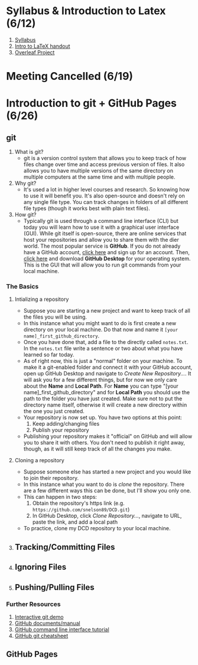 # Syllabus & Introduction to Latex (6/12)

1. [Syllabus](files/syllabus.pdf)
2. [Intro to LaTeX handout](intro-to-latex.pdf)
3. [Overleaf Project](https://www.overleaf.com/read/qqqmjkskpkqq#810b0b)

# Meeting Cancelled (6/19)

# Introduction to git + GitHub Pages (6/26)

## git

1. What is git?
   - git is a version control system that allows you to keep track of how files change over time and access previous version of files. It also allows you to have multiple versions of the same directory on multiple computers at the same time and with multiple people.
2. Why git?
   - It's used a lot in higher level courses and research. So knowing how to use it will benefit you. It's also open-source and doesn't rely on any single file type. You can track changes in folders of all different file types (though it works best with plain text files).
3. How git?
   - Typically git is used through a command line interface (CLI) but today you will learn how to use it with a graphical user interface (GUI). While git itself is open-source, there are online services that host your repositories and allow you to share them with the dier world. The most popular service is **GitHub**. If you do not already have a GitHub account, [click here](https://www.github.com) and sign up for an account. Then, [click here](https://desktop.github.com) and download **GitHub Desktop** for your operating system. This is the GUI that will allow you to run git commands from your local machine.
  
### The Basics

1. Intializing a repository
   - Suppose you are starting a new project and want to keep track of all the files you will be using.
   - In this instance what you might want to do is first create a new directory on your local machine. Do that now and name it `[your name]_first_github_directory`.
   - Once you have done that, add a file to the directly called `notes.txt`. In the `notes.txt` file write a sentence or two about what you have learned so far today.
   - As of right now, this is just a "normal" folder on your machine. To make it a git-enabled folder and connect it with your GitHub account, open up GitHub Desktop and navigate to *Create New Repository...*. It will ask you for a few different things, but for now we only care about the **Name** and **Local Path**. For **Name** you can type "[your name]_first_github_directory" and for **Local Path** you should use the path to the folder you have just created. Make sure not to put the directory name itself, otherwise it will create a new directory within the one you just created.
   - Your repository is now set up. You have two options at this point:
     1. Keep adding/changing files
     2. Publish your repository
   - Publishing your repository makes it "official" on GitHub and will allow you to share it with others. You don't need to publish it right away, though, as it will still keep track of all the changes you make.
     
2. Cloning a repository
   - Suppose someone else has started a new project and you would like to join their repository.
   - In this instance what you want to do is *clone* the repository. There are a few different ways this can be done, but I'll show you only one.
   - This can happen in two steps:
     1. Obtain the repository's https link (e.g. `https://github.com/snelson89/DCD.git`)
     2. In GitHub Desktop, click *Clone Repository...*, navigate to URL, paste the link, and add a local path
   - To practice, clone my DCD repository to your local machine.
     
3. Tracking/Committing Files
   -
4. Ignoring Files
   -
5. Pushing/Pulling Files
   -


### Further Resources

1. [Interactive git demo](https://git-scm.com/doc)
2. [GitHub documents/manual](https://docs.github.com/en/get-started)
3. [GitHub command line interface tutorial](https://docs.github.com/en/github-cli/github-cli/quickstart)
4. [GitHub git cheatsheet](https://education.github.com/git-cheat-sheet-education.pdf)


## GitHub Pages
